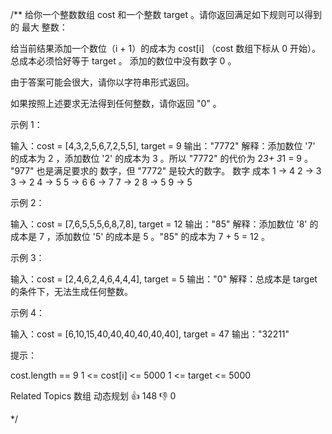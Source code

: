 /**
给你一个整数数组 cost 和一个整数 target 。请你返回满足如下规则可以得到的 最大 整数： 

 
 给当前结果添加一个数位（i + 1）的成本为 cost[i] （cost 数组下标从 0 开始）。 
 总成本必须恰好等于 target 。 
 添加的数位中没有数字 0 。 
 

 由于答案可能会很大，请你以字符串形式返回。 

 如果按照上述要求无法得到任何整数，请你返回 "0" 。 

 

 示例 1： 

 
输入：cost = [4,3,2,5,6,7,2,5,5], target = 9
输出："7772"
解释：添加数位 '7' 的成本为 2 ，添加数位 '2' 的成本为 3 。所以 "7772" 的代价为 2*3+ 3*1 = 9 。 "977" 也是满足要求的
数字，但 "7772" 是较大的数字。
 数字     成本
  1  ->   4
  2  ->   3
  3  ->   2
  4  ->   5
  5  ->   6
  6  ->   7
  7  ->   2
  8  ->   5
  9  ->   5
 

 示例 2： 

 
输入：cost = [7,6,5,5,5,6,8,7,8], target = 12
输出："85"
解释：添加数位 '8' 的成本是 7 ，添加数位 '5' 的成本是 5 。"85" 的成本为 7 + 5 = 12 。
 

 示例 3： 

 
输入：cost = [2,4,6,2,4,6,4,4,4], target = 5
输出："0"
解释：总成本是 target 的条件下，无法生成任何整数。
 

 示例 4： 

 
输入：cost = [6,10,15,40,40,40,40,40,40], target = 47
输出："32211"
 

 

 提示： 

 
 cost.length == 9 
 1 <= cost[i] <= 5000 
 1 <= target <= 5000 
 
 Related Topics 数组 动态规划 👍 148 👎 0

*/